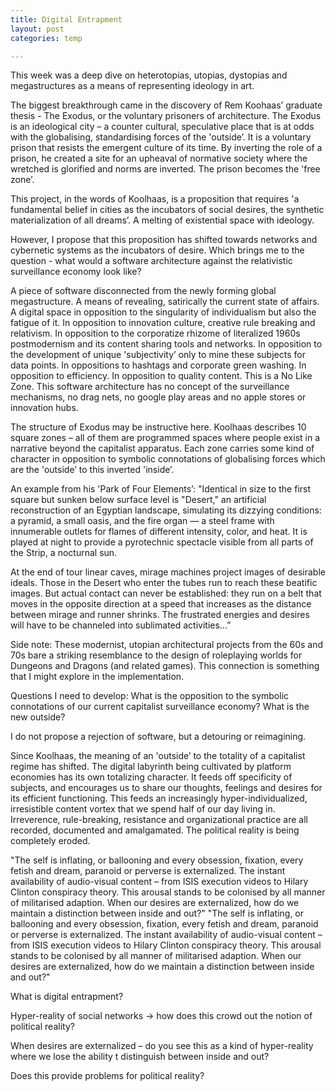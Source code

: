 ```yaml
---
title: Digital Entrapment
layout: post
categories: temp

---
```


This week was a deep dive on heterotopias, utopias, dystopias and megastructures as a means of representing ideology in art.

The biggest breakthrough came in the discovery of Rem Koohaas’ graduate thesis - The Exodus, or the voluntary prisoners of architecture.  The Exodus is an ideological city – a counter cultural, speculative place that is at odds with the globalising, standardising forces of the 'outside’. It is a voluntary prison that resists the emergent culture of its time. By inverting the role of a prison, he created a site for an upheaval of normative society where the wretched is glorified and norms are inverted.  The prison becomes the 'free zone’.

This project, in the words of Koolhaas, is a proposition that requires 'a fundamental belief in cities as the incubators of social desires, the synthetic materialization of all dreams’. A melting of existential space with ideology.

However, I propose that this proposition has shifted towards networks and cybernetic systems as the incubators of desire. Which brings me to the question -  what would a software architecture against the relativistic surveillance economy look like?

A piece of software disconnected from the newly forming global megastructure.  A means of revealing, satirically the current state of affairs. A digital space in opposition to the singularity of individualism but also the fatigue of it.  In opposition to innovation culture, creative rule breaking and relativism. In opposition to the corporatize rhizome of literalized 1960s postmodernism and its content sharing tools and networks. In opposition to the development of unique 'subjectivity’ only to mine these subjects for data points. In oppositions to hashtags and corporate green washing. In opposition to efficiency. In opposition to quality content. This is a No Like Zone. This software architecture has no concept of the surveillance mechanisms, no drag nets, no google play areas and no apple stores or innovation hubs.

The structure of Exodus may be instructive here.  Koolhaas describes 10 square zones – all of them are programmed spaces where people exist in a narrative beyond the capitalist apparatus. Each zone carries some kind of character in opposition to symbolic connotations of globalising forces which are the 'outside’ to this inverted 'inside’.

An example from his 'Park of Four Elements’:
"Identical in size to the first square but sunken below surface level is "Desert," an artificial reconstruction of an Egyptian landscape, simulating its dizzying conditions: a pyramid, a small oasis, and the fire organ — a steel frame with innumerable outlets for flames of different intensity, color, and heat. It is played at night to provide a pyrotechnic spectacle visible from all parts of the Strip, a nocturnal sun.

At the end of tour linear caves, mirage machines project images of desirable ideals. Those in the Desert who enter the tubes run to reach these beatific images. But actual contact can never be established: they run on a belt that moves in the opposite direction at a speed that increases as the distance between mirage and runner shrinks. The frustrated energies and desires will have to be channeled into sublimated activities…”

Side note:  These modernist, utopian architectural projects from the 60s and 70s bare a striking resemblance to the design of roleplaying worlds for Dungeons and Dragons (and related games). This connection is something that I might explore in the implementation.

Questions I need to develop: What is the opposition to the symbolic connotations of our current  capitalist surveillance economy? What is the new outside?

I do not propose a rejection of software, but a detouring or reimagining.

Since Koolhaas, the meaning of an 'outside’ to the totality of a capitalist regime has shifted. The digital labyrinth being cultivated by platform economies has its own totalizing character. It feeds off specificity of subjects, and encourages us to share our thoughts, feelings and desires for its efficient functioning.  This feeds an increasingly hyper-individualized, irresistible content vortex that we spend half of our day living in.  Irreverence, rule-breaking, resistance and organizational practice are all recorded, documented and amalgamated.  The political reality is being completely eroded.


"The self is inflating, or ballooning and every obsession, fixation, every fetish and dream, paranoid or perverse is externalized. The instant availability of audio-visual content – from ISIS execution videos to Hilary Clinton conspiracy theory.  This arousal stands to be colonised by all manner of militarised adaption. When our desires are externalized, how do we maintain a distinction between inside and out?"
"The self is inflating, or ballooning and every obsession, fixation, every fetish and dream, paranoid or perverse is externalized. The instant availability of audio-visual content – from ISIS execution videos to Hilary Clinton conspiracy theory.  This arousal stands to be colonised by all manner of militarised adaption. When our desires are externalized, how do we maintain a distinction between inside and out?"

What is digital entrapment?

Hyper-reality of social networks → how does this crowd out the notion of political reality?

When desires are externalized – do you see this as a kind of hyper-reality where we lose the ability t distinguish between inside and out?

Does this provide problems for political reality?
